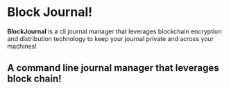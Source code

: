 # Block Journal!

**BlockJournal** is a cli journal manager that leverages blockchain encryption and distribution technology to keep your journal private and across your machines!

## A command line journal manager that leverages block chain!


